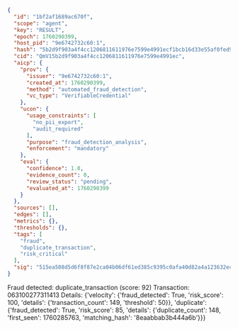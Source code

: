 ```json
{
  "id": "1bf2af1689ac670f",
  "scope": "agent",
  "key": "RESULT",
  "epoch": 1760290399,
  "host_pid": "9e6742732c60:1",
  "hash": "5b2d9f903a4f4cc1206811611976e7599e4991ecf1bcb16d33e55af0fed95f6f",
  "cid": "QmV15b2d9f903a4f4cc1206811611976e7599e4991ec",
  "aicp": {
    "prov": {
      "issuer": "9e6742732c60:1",
      "created_at": 1760290399,
      "method": "automated_fraud_detection",
      "vc_type": "VerifiableCredential"
    },
    "ucon": {
      "usage_constraints": [
        "no_pii_export",
        "audit_required"
      ],
      "purpose": "fraud_detection_analysis",
      "enforcement": "mandatory"
    },
    "eval": {
      "confidence": 1.0,
      "evidence_count": 0,
      "review_status": "pending",
      "evaluated_at": 1760290399
    }
  },
  "sources": [],
  "edges": [],
  "metrics": {},
  "thresholds": {},
  "tags": [
    "fraud",
    "duplicate_transaction",
    "risk_critical"
  ],
  "sig": "515ea508d5d6f8f87e2ca04b06df61ed385c9395c0afa40d82a4a123632ece3d"
}
```

Fraud detected: duplicate_transaction (score: 92)
Transaction: 063100277311413
Details: {'velocity': {'fraud_detected': True, 'risk_score': 100, 'details': {'transaction_count': 149, 'threshold': 50}}, 'duplicate': {'fraud_detected': True, 'risk_score': 85, 'details': {'duplicate_count': 148, 'first_seen': 1760285763, 'matching_hash': '8eaabbab3b444a6b'}}}